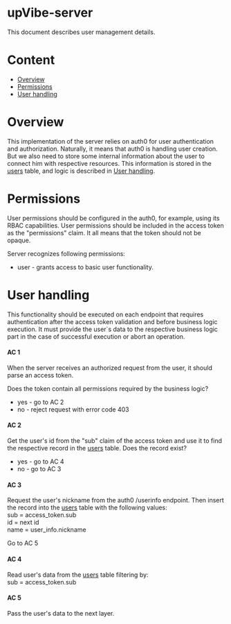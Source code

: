# upVibe-server

This document describes user management details.

# Content

- [Overview](#overview)
- [Permissions](#permissions)
- [User handling](#user-handling)

# Overview

This implementation of the server relies on auth0 for user authentication and authorization. Naturally, it means that auth0 is handling user creation. But we also need to store some internal information about the user to connect him with respective resources. This information is stored in the [users](../database/users/users.md) table, and logic is described in [User handling](#user-handling).

# Permissions

User permissions should be configured in the auth0, for example, using its RBAC capabilities. User permissions should be included in the access token as the "permissions" claim. It all means that the token should not be opaque.

Server recognizes following permissions:
- user - grants access to basic user functionality.

# User handling

This functionality should be executed on each endpoint that requires authentication after the access token validation and before business logic execution. It must provide the user`s data to the respective business logic part in the case of successful execution or abort an operation. 

#### AC 1

When the server receives an authorized request from the user, it should parse an access token.

Does the token contain all permissions required by the business logic?
- yes - go to AC 2
- no - reject request with error code 403

#### AC 2

Get the user's id from the "sub" claim of the access token and use it to find the respective record in the [users](../database/users/users.md) table.
Does the record exist?
- yes - go to AC 4
- no - go to AC 3

#### AC 3

Request the user's nickname from the auth0 /userinfo endpoint. Then insert the record into the [users](../database/users/users.md) table with the following values:  
sub = access_token.sub  
id = next id  
name = user_info.nickname  

Go to AC 5

#### AC 4

Read user's data from the [users](../database/users/users.md) table filtering by:  
sub = access_token.sub 

#### AC 5

Pass the user's data to the next layer.

